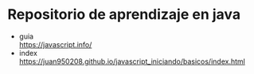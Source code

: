 # Repositorio de aprendizaje en java

* guia  
https://javascript.info/
* index  
https://juan950208.github.io/javascript_iniciando/basicos/index.html
